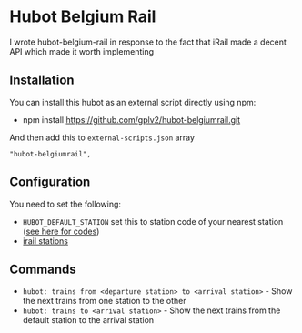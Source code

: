 # Hubot Belgium Rail

I wrote hubot-belgium-rail in response to the fact that iRail made a decent API which made it worth implementing

## Installation

You can install this hubot as an external script directly using npm:

 - npm install https://github.com/gplv2/hubot-belgiumrail.git

And then add this to `external-scripts.json` array

    "hubot-belgiumrail",

## Configuration

You need to set the following:

 - `HUBOT_DEFAULT_STATION` set this to station code of your nearest station ([see here for codes](https://docs.irail.be/#stations))
 - [irail stations](https://github.com/iRail/stations)

## Commands

 - `hubot: trains from <departure station> to <arrival station>` - Show the next trains from one station to the other
 - `hubot: trains to <arrival station>` - Show the next trains from the default station to the arrival station
